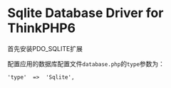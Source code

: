 Sqlite Database Driver for ThinkPHP6
===============

首先安装PDO_SQLITE扩展

配置应用的数据库配置文件`database.php`的`type`参数为：

~~~
'type'  =>  'Sqlite',
~~~


